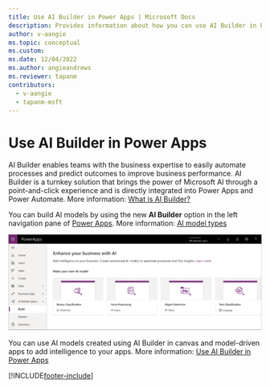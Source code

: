 ```yaml
---
title: Use AI Builder in Power Apps | Microsoft Docs
description: Provides information about how you can use AI Builder in Power Apps.
author: v-aangie
ms.topic: conceptual
ms.custom: 
ms.date: 12/04/2022
ms.author: angieandrews
ms.reviewer: tapanm
contributors:
  - v-aangie
  - tapanm-msft
---
```

# Use AI Builder in Power Apps

AI Builder enables teams with the business expertise to easily automate processes and predict outcomes to improve business performance. AI Builder is a turnkey solution that brings the power of Microsoft AI through a point-and-click experience and is directly integrated into Power Apps and Power Automate. More information: [What is AI Builder?](/ai-builder/)

You can build AI models by using the new **AI Builder** option in the left navigation pane of [Power Apps](https://make.powerapps.com). More information: [AI model types](/ai-builder/model-types)

![AI Builder in Power Apps.](media/ai-builder.png "AI Builder in Power Apps")

You can use AI models created using AI Builder in canvas and model-driven apps to add intelligence to your apps. More information: [Use AI Builder in Power Apps](/ai-builder/use-in-powerapps-overview)


[!INCLUDE[footer-include](includes/footer-banner.md)]
